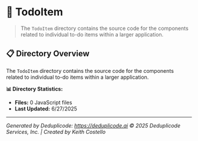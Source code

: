 # 📁 TodoItem

> The `TodoItem` directory contains the source code for the components related to individual to-do items within a larger application.

## 📋 Directory Overview

The `TodoItem` directory contains the source code for the components related to individual to-do items within a larger application.

**📊 Directory Statistics:**
- **Files:** 0 JavaScript files
- **Last Updated:** 6/27/2025

---

*Generated by Deduplicode: https://deduplicode.ai*
*© 2025 Deduplicode Services, Inc. | Created by Keith Costello*

